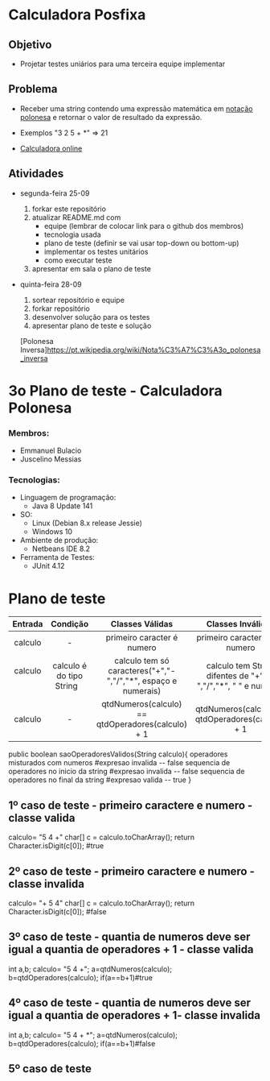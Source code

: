 # Calculadora Posfixa


## Objetivo
- Projetar testes uniários para uma terceira equipe implementar

## Problema
- Receber uma string contendo uma expressão matemática em [notação polonesa](https://pt.wikipedia.org/wiki/Nota%C3%A7%C3%A3o_polonesa) e retornar o valor de resultado da expressão.

- Exemplos
"3 2 5 + *" => 21

- [Calculadora online](https://epxx.co/ctb/hp12c.html)


## Atividades
- segunda-feira 25-09
   1. forkar este repositório
   1. atualizar README.md com
      - equipe (lembrar de colocar link para o github dos membros)
      - tecnologia usada
      - plano de teste (definir se vai usar top-down ou bottom-up)
      - implementar os testes unitários
      - como executar teste
   1. apresentar em sala o plano de teste
- quinta-feira 28-09
   1. sortear repositório e equipe
   1. forkar repositório
   1. desenvolver solução para os testes
   1. apresentar plano de teste e solução
   
   [Polonesa Inversa]https://pt.wikipedia.org/wiki/Nota%C3%A7%C3%A3o_polonesa_inversa
   
 # 3o Plano de teste - Calculadora Polonesa
### Membros: 
- Emmanuel Bulacio
- Juscelino Messias

### Tecnologias: 
- Linguagem de programação:
  - Java 8 Update 141
- SO:
  - Linux (Debian 8.x release Jessie) 
  - Windows 10
- Ambiente de produção:  
  - Netbeans IDE 8.2  
- Ferramenta de Testes:
  - JUnit 4.12  

# Plano de teste

Entrada | Condição | Classes Válidas | Classes Inválidas
:-----: | :------: | :-------------: | :---------------:
  calculo  | - | primeiro caracter é numero | primeiro caracter não é numero 
   calculo  | calculo é do tipo String    | calculo tem só caracteres("+","-","/","*", espaço e numerais)|calculo tem String difentes de "+","-","/","*", " " e numeros
  calculo  | - | qtdNumeros(calculo) == qtdOperadores(calculo) + 1 | qtdNumeros(calculo) != qtdOperadores(calculo) + 1 
  
  
  public boolean saoOperadoresValidos(String calculo){
       operadores misturados com numeros #expresao invalida -- false
       sequencia de operadores no inicio da string #expresao invalida -- false
       sequencia de operadores no final da string #expresao valida -- true
  }
  
## 1º caso de teste - primeiro caractere e numero - classe valida
calculo= "5 4 +"
char[] c = calculo.toCharArray();
return Character.isDigit(c[0]);  #true

## 2º caso de teste - primeiro caractere e numero - classe invalida
calculo= "+ 5 4"
char[] c = calculo.toCharArray();
return Character.isDigit(c[0]);  #false

## 3º caso de teste - quantia de numeros deve ser igual a quantia de operadores + 1 - classe valida
int a,b;
calculo= "5 4 +";
a=qtdNumeros(calculo);
b=qtdOperadores(calculo);
if(a==b+1)#true
## 4º caso de teste - quantia de numeros deve ser igual a quantia de operadores + 1- classe invalida
int a,b;
calculo= "5 4 + *";
a=qtdNumeros(calculo);
b=qtdOperadores(calculo);
if(a==b+1)#false

## 5º caso de teste 
